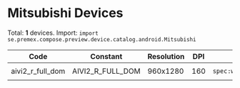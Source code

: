 # Mitsubishi Devices

Total: **1** devices. Import: `import se.premex.compose.preview.device.catalog.android.Mitsubishi`

| Code | Constant | Resolution | DPI | Compose Spec | Preview Usage |
|------|----------|------------|-----|-------------|---------------|
| aivi2_r_full_dom | AIVI2_R_FULL_DOM | 960x1280 | 160 | `spec:width=960px,height=1280px,dpi=160` | `@Preview(device = Mitsubishi.AIVI2_R_FULL_DOM)` |

<!-- Generated automatically. Do not edit manually. -->
